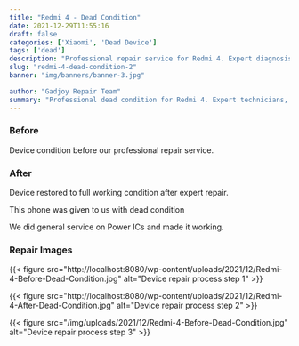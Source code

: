 ```yaml
---
title: "Redmi 4 - Dead Condition"
date: 2021-12-29T11:55:16
draft: false
categories: ['Xiaomi', 'Dead Device']
tags: ['dead']
description: "Professional repair service for Redmi 4. Expert diagnosis and quality repairs in Bangalore."
slug: "redmi-4-dead-condition-2"
banner: "img/banners/banner-3.jpg"

author: "Gadjoy Repair Team"
summary: "Professional dead condition for Redmi 4. Expert technicians, quality parts, warranty included."
---
```


### Before

Device condition before our professional repair service.

### After

Device restored to full working condition after expert repair.

This phone was given to us with dead condition

We did general service on Power ICs and made it working.

### Repair Images

{{< figure src="http://localhost:8080/wp-content/uploads/2021/12/Redmi-4-Before-Dead-Condition.jpg" alt="Device repair process step 1" >}}

{{< figure src="http://localhost:8080/wp-content/uploads/2021/12/Redmi-4-After-Dead-Condition.jpg" alt="Device repair process step 2" >}}

{{< figure src="/img/uploads/2021/12/Redmi-4-Before-Dead-Condition.jpg" alt="Device repair process step 3" >}}

